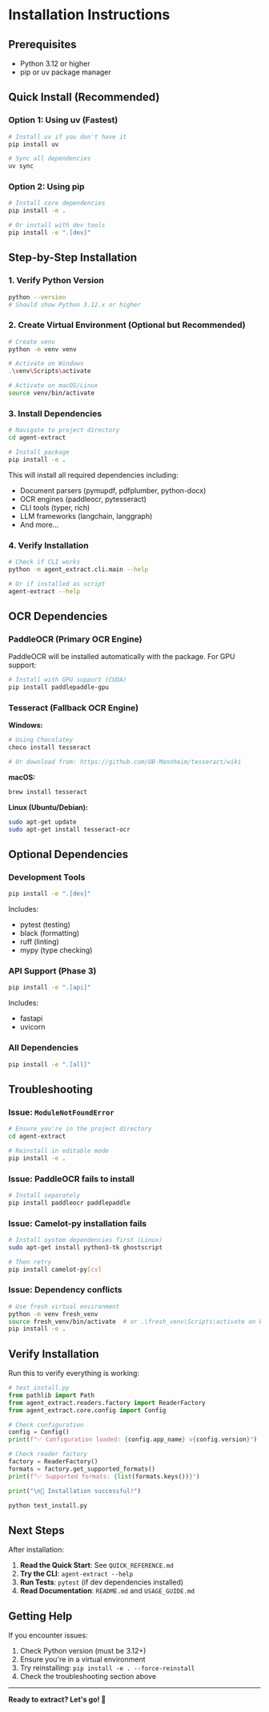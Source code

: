 # Installation Instructions

## Prerequisites

- Python 3.12 or higher
- pip or uv package manager

## Quick Install (Recommended)

### Option 1: Using uv (Fastest)

```bash
# Install uv if you don't have it
pip install uv

# Sync all dependencies
uv sync
```

### Option 2: Using pip

```bash
# Install core dependencies
pip install -e .

# Or install with dev tools
pip install -e ".[dev]"
```

## Step-by-Step Installation

### 1. Verify Python Version

```bash
python --version
# Should show Python 3.12.x or higher
```

### 2. Create Virtual Environment (Optional but Recommended)

```bash
# Create venv
python -m venv venv

# Activate on Windows
.\venv\Scripts\activate

# Activate on macOS/Linux
source venv/bin/activate
```

### 3. Install Dependencies

```bash
# Navigate to project directory
cd agent-extract

# Install package
pip install -e .
```

This will install all required dependencies including:
- Document parsers (pymupdf, pdfplumber, python-docx)
- OCR engines (paddleocr, pytesseract)
- CLI tools (typer, rich)
- LLM frameworks (langchain, langgraph)
- And more...

### 4. Verify Installation

```bash
# Check if CLI works
python -m agent_extract.cli.main --help

# Or if installed as script
agent-extract --help
```

## OCR Dependencies

### PaddleOCR (Primary OCR Engine)

PaddleOCR will be installed automatically with the package. For GPU support:

```bash
# Install with GPU support (CUDA)
pip install paddlepaddle-gpu
```

### Tesseract (Fallback OCR Engine)

**Windows:**
```bash
# Using Chocolatey
choco install tesseract

# Or download from: https://github.com/UB-Mannheim/tesseract/wiki
```

**macOS:**
```bash
brew install tesseract
```

**Linux (Ubuntu/Debian):**
```bash
sudo apt-get update
sudo apt-get install tesseract-ocr
```

## Optional Dependencies

### Development Tools

```bash
pip install -e ".[dev]"
```

Includes:
- pytest (testing)
- black (formatting)
- ruff (linting)
- mypy (type checking)

### API Support (Phase 3)

```bash
pip install -e ".[api]"
```

Includes:
- fastapi
- uvicorn

### All Dependencies

```bash
pip install -e ".[all]"
```

## Troubleshooting

### Issue: `ModuleNotFoundError`

```bash
# Ensure you're in the project directory
cd agent-extract

# Reinstall in editable mode
pip install -e .
```

### Issue: PaddleOCR fails to install

```bash
# Install separately
pip install paddleocr paddlepaddle
```

### Issue: Camelot-py installation fails

```bash
# Install system dependencies first (Linux)
sudo apt-get install python3-tk ghostscript

# Then retry
pip install camelot-py[cv]
```

### Issue: Dependency conflicts

```bash
# Use fresh virtual environment
python -m venv fresh_venv
source fresh_venv/bin/activate  # or .\fresh_venv\Scripts\activate on Windows
pip install -e .
```

## Verify Installation

Run this to verify everything is working:

```python
# test_install.py
from pathlib import Path
from agent_extract.readers.factory import ReaderFactory
from agent_extract.core.config import Config

# Check configuration
config = Config()
print(f"✅ Configuration loaded: {config.app_name} v{config.version}")

# Check reader factory
factory = ReaderFactory()
formats = factory.get_supported_formats()
print(f"✅ Supported formats: {list(formats.keys())}")

print("\n🎉 Installation successful!")
```

```bash
python test_install.py
```

## Next Steps

After installation:

1. **Read the Quick Start**: See `QUICK_REFERENCE.md`
2. **Try the CLI**: `agent-extract --help`
3. **Run Tests**: `pytest` (if dev dependencies installed)
4. **Read Documentation**: `README.md` and `USAGE_GUIDE.md`

## Getting Help

If you encounter issues:
1. Check Python version (must be 3.12+)
2. Ensure you're in a virtual environment
3. Try reinstalling: `pip install -e . --force-reinstall`
4. Check the troubleshooting section above

---

**Ready to extract? Let's go! 🚀**


